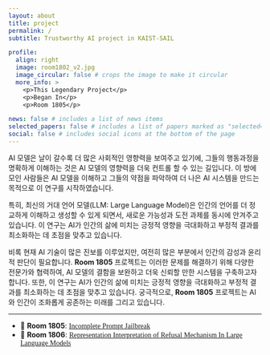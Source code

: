 ```yaml
---
layout: about
title: project
permalink: /
subtitle: Trustworthy AI project in KAIST-SAIL

profile:
  align: right
  image: room1802_v2.jpg
  image_circular: false # crops the image to make it circular
  more_info: >
    <p>This Legendary Project</p>
    <p>Began In</p>
    <p>Room 1805</p>

news: false # includes a list of news items
selected_papers: false # includes a list of papers marked as "selected={true}"
social: false # includes social icons at the bottom of the page
---
```

<style>
.text {
  font-family: "Times New Roman";
}
</style>

AI 모델은 날이 갈수록 더 많은 사회적인 영향력을 보여주고 있기에, 그들의 행동과정을 명확하게 이해하는 것은 AI 모델의 영향력을 더욱 컨트롤 할 수 있는 길입니다. 이 방에 모인 사람들은 AI 모델을 이해하고 그들의 약점을 파악하여 더 나은 AI 시스템을 만드는 목적으로 이 연구를 시작하였습니다. 

특히, 최신의 거대 언어 모델(LLM: Large Language Model)은 인간의 언어를 더 정교하게 이해하고 생성할 수 있게 되면서, 새로운 가능성과 도전 과제를 동시에 안겨주고 있습니다. 이 연구는 AI가 인간의 삶에 미치는 긍정적 영향을 극대화하고 부정적 결과를 최소화하는 데 초점을 맞추고 있습니다. 

비록 현재 AI 기술이 많은 진보를 이루었지만, 여전히 많은 부분에서 인간의 감성과 윤리적 판단이 필요합니다. <strong>Room 1805</strong> 프로젝트는 이러한 문제를 해결하기 위해 다양한 전문가와 협력하여, AI 모델의 결함을 보완하고 더욱 신뢰할 만한 시스템을 구축하고자 합니다. 또한, 이 연구는 AI가 인간의 삶에 미치는 긍정적 영향을 극대화하고 부정적 결과를 최소화하는 데 초점을 맞추고 있습니다. 궁극적으로, <strong>Room 1805</strong> 프로젝트는 AI와 인간이 조화롭게 공존하는 미래를 그리고 있습니다.
<hr>


<ul>
  <li> 📜 <strong>Room 1805</strong>: <text class="text"> <a href="/room1805"> Incomplete Prompt Jailbreak </a> </text> </li>
  <li> 📜 <strong>Room 1806</strong>: <text class="text"> <a href="/room1806"> Representation Interpretation of Refusal Mechanism In Large Language Models </a>  </text>  </li>
</ul>

